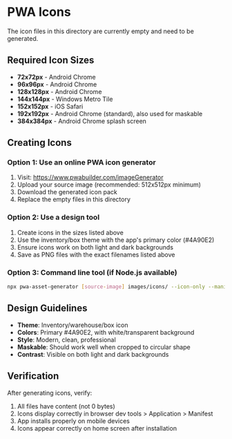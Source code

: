 # PWA Icons

The icon files in this directory are currently empty and need to be generated.

## Required Icon Sizes

- **72x72px** - Android Chrome
- **96x96px** - Android Chrome
- **128x128px** - Android Chrome
- **144x144px** - Windows Metro Tile
- **152x152px** - iOS Safari
- **192x192px** - Android Chrome (standard), also used for maskable
- **384x384px** - Android Chrome splash screen

## Creating Icons

### Option 1: Use an online PWA icon generator
1. Visit: https://www.pwabuilder.com/imageGenerator
2. Upload your source image (recommended: 512x512px minimum)
3. Download the generated icon pack
4. Replace the empty files in this directory

### Option 2: Use a design tool
1. Create icons in the sizes listed above
2. Use the inventory/box theme with the app's primary color (#4A90E2)
3. Ensure icons work on both light and dark backgrounds
4. Save as PNG files with the exact filenames listed above

### Option 3: Command line tool (if Node.js available)
```bash
npx pwa-asset-generator [source-image] images/icons/ --icon-only --manifest manifest.json
```

## Design Guidelines

- **Theme**: Inventory/warehouse/box icon
- **Colors**: Primary #4A90E2, with white/transparent background
- **Style**: Modern, clean, professional
- **Maskable**: Should work well when cropped to circular shape
- **Contrast**: Visible on both light and dark backgrounds

## Verification

After generating icons, verify:
1. All files have content (not 0 bytes)
2. Icons display correctly in browser dev tools > Application > Manifest
3. App installs properly on mobile devices
4. Icons appear correctly on home screen after installation